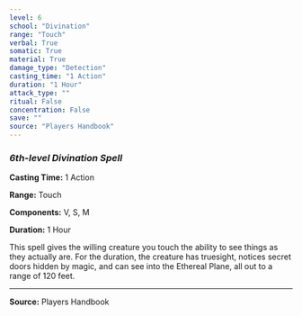 ```yaml
---
level: 6
school: "Divination"
range: "Touch"
verbal: True
somatic: True
material: True
damage_type: "Detection"
casting_time: "1 Action"
duration: "1 Hour"
attack_type: ""
ritual: False
concentration: False
save: ""
source: "Players Handbook"
---
```


### *6th-level Divination Spell*

**Casting Time:** 1 Action

**Range:** Touch

**Components:** V, S, M

**Duration:** 1 Hour

This spell gives the willing creature you touch the ability to see things as they actually are. For the duration, the creature has truesight, notices secret doors hidden by magic, and can see into the Ethereal Plane, all out to a range of 120 feet.

---
**Source:** Players Handbook
